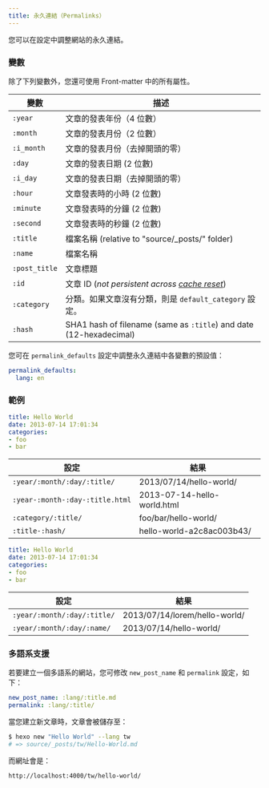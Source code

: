 ```yaml
---
title: 永久連結（Permalinks）
---
```

您可以在設定中調整網站的永久連結。

### 變數

除了下列變數外，您還可使用 Front-matter 中的所有屬性。

變數 | 描述
--- | ---
`:year` | 文章的發表年份（4 位數）
`:month` | 文章的發表月份（2 位數）
`:i_month` | 文章的發表月份（去掉開頭的零）
`:day` | 文章的發表日期 (2 位數)
`:i_day` | 文章的發表日期（去掉開頭的零）
`:hour` | 文章發表時的小時 (2 位數)
`:minute` | 文章發表時的分鐘 (2 位數)
`:second` | 文章發表時的秒鐘 (2 位數)
`:title` | 檔案名稱 (relative to "source/_posts/" folder)
`:name` | 檔案名稱
`:post_title` | 文章標題
`:id` | 文章 ID (_not persistent across [cache reset](/zh-tw/docs/commands#clean)_)
`:category` | 分類。如果文章沒有分類，則是 `default_category` 設定。
`:hash` | SHA1 hash of filename (same as `:title`) and date (12-hexadecimal)

您可在 `permalink_defaults` 設定中調整永久連結中各變數的預設值：

``` yaml
permalink_defaults:
  lang: en
```

### 範例

``` yaml source/_posts/hello-world.md
title: Hello World
date: 2013-07-14 17:01:34
categories:
- foo
- bar
```

設定 | 結果
--- | ---
`:year/:month/:day/:title/` | 2013/07/14/hello-world/
`:year-:month-:day-:title.html` | 2013-07-14-hello-world.html
`:category/:title/` | foo/bar/hello-world/
`:title-:hash/` | hello-world-a2c8ac003b43/

``` yaml source/_posts/lorem/hello-world.md
title: Hello World
date: 2013-07-14 17:01:34
categories:
- foo
- bar
```

設定 | 結果
--- | ---
`:year/:month/:day/:title/` | 2013/07/14/lorem/hello-world/
`:year/:month/:day/:name/` | 2013/07/14/hello-world/

### 多語系支援

若要建立一個多語系的網站，您可修改 `new_post_name` 和 `permalink` 設定，如下：

``` yaml
new_post_name: :lang/:title.md
permalink: :lang/:title/
```

當您建立新文章時，文章會被儲存至：

``` bash
$ hexo new "Hello World" --lang tw
# => source/_posts/tw/Hello-World.md
```

而網址會是：

``` plain
http://localhost:4000/tw/hello-world/
```
